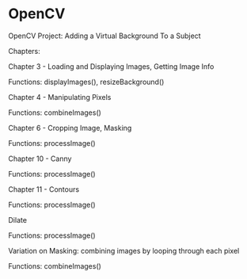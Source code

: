 # OpenCV
 OpenCV Project: Adding a Virtual Background To a Subject


Chapters:

Chapter 3 - Loading and Displaying Images, Getting Image Info

Functions: displayImages(), resizeBackground()


Chapter 4 - Manipulating Pixels

Functions: combineImages()


Chapter 6 - Cropping Image, Masking

Functions: processImage()


Chapter 10 - Canny 

Functions: processImage()


Chapter 11 - Contours

Functions: processImage()


Dilate

Functions: processImage()


Variation on Masking: combining images by looping through each pixel

Functions: combineImages()